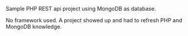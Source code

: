 Sample PHP REST api project using MongoDB as database.

No framework used. A project showed up and had to refresh PHP and MongoDB knowledge.
